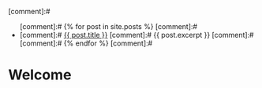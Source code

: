 [comment]:# <ul>
[comment]:#  {% for post in site.posts %}
[comment]:#    <li>
[comment]:#      <a href="{{ post.url }}">{{ post.title }}</a>
[comment]:#      {{ post.excerpt }}
[comment]:#    </li>
[comment]:#  {% endfor %}
[comment]:# </ul>


# Welcome
